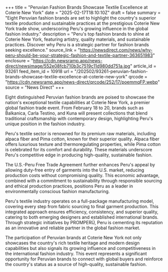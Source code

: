 +++
title = "Peruvian Fashion Brands Showcase Textile Excellence at Coterie New York"
date = "2025-02-17T18:10:10Z"
draft = false
summary = "Eight Peruvian fashion brands are set to highlight the country's superior textile production and sustainable practices at the prestigious Coterie New York trade show, underscoring Peru's growing influence in the global fashion industry."
description = "Peru's top fashion brands to shine at Coterie New York, featuring artistry, quality materials, and sustainable practices. Discover why Peru is a strategic partner for fashion brands seeking excellence."
source_link = "https://newsdirect.com/news/why-peru-should-be-your-strategic-fashion-and-textile-partner-363651983"
enclosure = "https://cdn.newsramp.app/news-direct/newsimage/552e08fcb710b3c7519c11d980dd751a.jpg"
article_id = 93261
feed_item_id = 10918
url = "/202502/93261-peruvian-fashion-brands-showcase-textile-excellence-at-coterie-new-york"
qrcode = "https://cdn.newsramp.app/news-direct/qrcode/252/17/poemmqFP.webp"
source = "News Direct"
+++

<p>Eight distinguished Peruvian fashion brands are poised to showcase the nation's exceptional textile capabilities at Coterie New York, a premier global fashion trade event. From February 18 to 20, brands such as Balkanica, Carla Testino, and Kuna will present collections that blend traditional craftsmanship with contemporary design, highlighting Peru's unique position in the fashion industry.</p><p>Peru's textile sector is renowned for its premium raw materials, including alpaca fiber and Pima cotton, known for their superior quality. Alpaca fiber offers luxurious texture and thermoregulating properties, while Pima cotton is celebrated for its comfort and durability. These materials underscore Peru's competitive edge in producing high-quality, sustainable fashion.</p><p>The U.S.-Peru Free Trade Agreement further enhances Peru's appeal by allowing duty-free entry of garments into the U.S. market, reducing production costs without compromising quality. This economic advantage, combined with a commitment to sustainability through responsible sourcing and ethical production practices, positions Peru as a leader in environmentally conscious fashion manufacturing.</p><p>Peru's textile industry operates on a full-package manufacturing model, covering every step from fabric sourcing to final garment production. This integrated approach ensures efficiency, consistency, and superior quality, catering to both emerging designers and established international brands. Through strategic initiatives by PROMPERÚ, Peru is cementing its reputation as an innovative and reliable partner in the global fashion market.</p><p>The participation of Peruvian brands at Coterie New York not only showcases the country's rich textile heritage and modern design capabilities but also signals its growing influence and competitiveness in the international fashion industry. This event represents a significant opportunity for Peruvian brands to connect with global buyers and reinforce the country's status as a source of high-quality, sustainable fashion.</p>